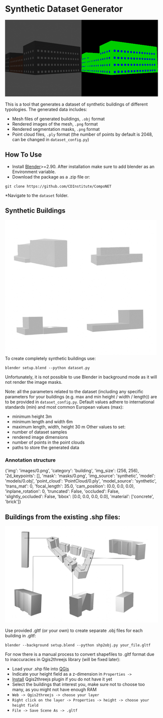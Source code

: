 # Synthetic Dataset Generator

<img src="imgs/illustration.gif" width="1000"/>

This is a tool that generates a dataset of synthetic buildings of different typologies. The generated data includes:

* Mesh files of generated buildings, ```.obj``` format
* Rendered images of the mesh, ```.png``` format
* Rendered segmentation masks, ```.png``` format
* Point cloud files, ```.ply``` format (the number of points by default is 2048, can be changed in ```dataset_config.py```)

## How To Use

* Install [Blender](https://www.blender.org/download/)>=2.90. After installation make sure to add blender as an Environment variable. 
* Download the package as a .zip file or:
```
git clone https://github.com/CDInstitute/CompoNET
```
*Navigate to the ```dataset``` folder.

## Synthetic Buildings

<img src="imgs/synthetic.png" width="500"/>
To create completely synthetic buildings use:

```
blender setup.blend --python dataset.py
```
Unfortunately, it is not possible to use Blender in background mode as it will not render the image masks.

Note:
all the parameters related to the dataset (including any specific parameters for your buildings (e.g. max and min height / width / length)) are to be provided in ```dataset_config.py```. Default values adhere to international standards (min) and most common European values (max):

* minimum height 3m
* minimum length and width 6m
* maximum length, width, height 30 m
Other values to set:
* number of dataset samples
* rendered image dimensions
* number of points in the point clouds
* paths to store the generated data

### Annotation structure

{'img': 'images/0.png',
 'category': 'building',
'img_size': (256, 256),
'2d_keypoints': [],
'mask': 'masks/0.png',
 'img_source': 'synthetic',
 'model':  'models/0.obj',
 'point_cloud': 'PointCloud/0.ply',
 'model_source': 'synthetic',
 'trans_mat': 0,
 'focal_length': 35.0,
 'cam_position': (0.0, 0.0, 0.0),
 'inplane_rotation': 0,
 'truncated': False,
 'occluded': False,
 'slightly_occluded': False,
 'bbox': [0.0, 0.0, 0.0, 0.0],
 'material': ['concrete', 'brick']}

## Buildings from the existing .shp files:

<img src="imgs/qgis_example1.png" width="900"/>

Use provided .gltf (or your own) to create separate .obj files for each building in .gltf:
```
blender --background setup.blend --python shp2obj.py your_file.gltf
```
For now there is a manual process to convert shapefiles to .gltf format due to inaccuracies in Qgis2threejs library (will be fixed later):
* Load your .shp file into [QGis](https://www.qgis.org/en/site/)
* Indicate your height field as a z-dimension in ```Properties -> ```
* [Install](https://qgis2threejs.readthedocs.io/en/docs/Tutorial.html#install-the-plugin) Qgis2threejs plugin if you do not have it yet
* Select the buildings that interest you, make sure not to choose too many, as you might not have enough RAM
* ```Web -> Qgis2threejs -> choose your layer```
* ```Right click on the layer -> Properties -> height -> choose your height field```
* ```File -> Save Scene As -> .gltf```
